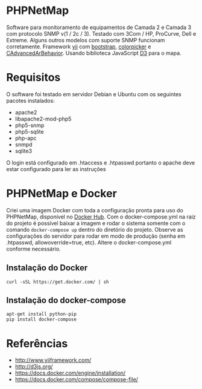 # PHPNetMap

Software para monitoramento de equipamentos de Camada 2 e Camada 3 com protocolo 
SNMP v(1 / 2c / 3). Testado com 3Com / HP, ProCurve, Dell e Extreme. 
Alguns outros modelos com suporte SNMP funcionam corretamente.
Framework [yii](http://www.yiiframework.com/) com 
[bootstrap](http://www.yiiframework.com/extension/bootstrap), 
[colorpicker](http://www.yiiframework.com/extension/colorpicker) e 
[CAdvancedArBehavior](http://www.yiiframework.com/extension/cadvancedarbehavior).
Usando biblioteca JavaScript [D3](http://d3js.org/) para o mapa.


# Requisitos

O software foi testado em servidor Debian e Ubuntu com os seguintes pacotes 
instalados:

* apache2
* libapache2-mod-php5
* php5-snmp
* php5-sqlite
* php-apc
* snmpd
* sqlite3

O login está configurado em .htaccess e .htpasswd portanto o apache deve estar 
configurado para ler as instruções


# PHPNetMap e Docker

Criei uma imagem Docker com toda a configuração pronta para uso do PHPNetMap, 
disponível no [Docker Hub](https://hub.docker.com/r/marcelofmatos/phpnetmap/). 
Com o docker-compose.yml na raiz do projeto é possível baixar a imagem e rodar o 
sistema somente com o comando `docker-compose up` dentro do diretório do 
projeto. Observe as configurações do servidor para rodar em modo de produção 
(senha em .htpasswd, allowoverride=true, etc). Altere o docker-compose.yml 
conforme necessário.

## Instalação do Docker
```
curl -sSL https://get.docker.com/ | sh
```
## Instalação do docker-compose

```
apt-get install python-pip
pip install docker-compose
```



# Referências
* http://www.yiiframework.com/
* http://d3js.org/
* https://docs.docker.com/engine/installation/
* https://docs.docker.com/compose/compose-file/
